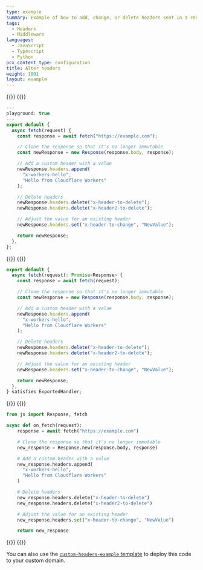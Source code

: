 ```yaml
---
type: example
summary: Example of how to add, change, or delete headers sent in a request or returned in a response.
tags:
  - Headers
  - Middleware
languages:
  - JavaScript
  - Typescript
  - Python
pcx_content_type: configuration
title: Alter headers
weight: 1001
layout: example
---
```


{{<tabs labels="js | ts | py">}}
{{<tab label="js" default="true">}}

```js
---
playground: true
---
export default {
  async fetch(request) {
    const response = await fetch("https://example.com");

    // Clone the response so that it's no longer immutable
    const newResponse = new Response(response.body, response);

    // Add a custom header with a value
    newResponse.headers.append(
      "x-workers-hello",
      "Hello from Cloudflare Workers"
    );

    // Delete headers
    newResponse.headers.delete("x-header-to-delete");
    newResponse.headers.delete("x-header2-to-delete");

    // Adjust the value for an existing header
    newResponse.headers.set("x-header-to-change", "NewValue");

    return newResponse;
  },
};
```

{{</tab>}}
{{<tab label="ts">}}

```ts
export default {
  async fetch(request): Promise<Response> {
    const response = await fetch(request);

    // Clone the response so that it's no longer immutable
    const newResponse = new Response(response.body, response);

    // Add a custom header with a value
    newResponse.headers.append(
      "x-workers-hello",
      "Hello from Cloudflare Workers"
    );

    // Delete headers
    newResponse.headers.delete("x-header-to-delete");
    newResponse.headers.delete("x-header2-to-delete");

    // Adjust the value for an existing header
    newResponse.headers.set("x-header-to-change", "NewValue");

    return newResponse;
  },
} satisfies ExportedHandler;
```

{{</tab>}}
{{<tab label="py">}}

```py
from js import Response, fetch

async def on_fetch(request):
    response = await fetch("https://example.com")

    # Clone the response so that it's no longer immutable
    new_response = Response.new(response.body, response)

    # Add a custom header with a value
    new_response.headers.append(
      "x-workers-hello",
      "Hello from Cloudflare Workers"
    )

    # Delete headers
    new_response.headers.delete("x-header-to-delete")
    new_response.headers.delete("x-header2-to-delete")

    # Adjust the value for an existing header
    new_response.headers.set("x-header-to-change", "NewValue")

    return new_response
```

{{</tab>}}
{{</tabs>}}

You can also use the [`custom-headers-example` template](https://github.com/kristianfreeman/custom-headers-example) to deploy this code to your custom domain.

